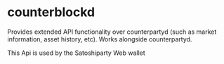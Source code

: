 counterblockd
==============

Provides extended API functionality over counterpartyd (such as market information, asset history, etc). Works alongside counterpartyd.

This Api is used by the Satoshiparty Web wallet
